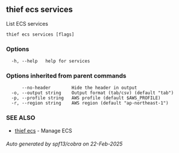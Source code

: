 ## thief ecs services

List ECS services

```
thief ecs services [flags]
```

### Options

```
  -h, --help   help for services
```

### Options inherited from parent commands

```
      --no-header        Hide the header in output
  -o, --output string    Output format (tab/csv) (default "tab")
  -p, --profile string   AWS profile (default $AWS_PROFILE)
  -r, --region string    AWS region (default "ap-northeast-1")
```

### SEE ALSO

* [thief ecs](thief_ecs.md)	 - Manage ECS

###### Auto generated by spf13/cobra on 22-Feb-2025
